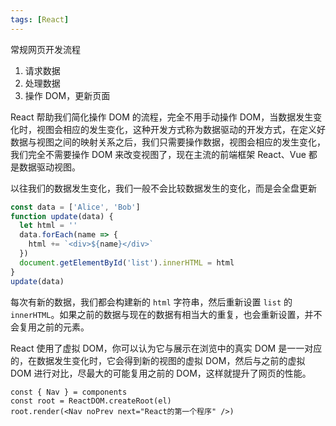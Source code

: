 ```yaml
---
tags: [React]
---
```


常规网页开发流程

1. 请求数据
2. 处理数据
3. 操作 DOM，更新页面

React 帮助我们简化操作 DOM 的流程，完全不用手动操作 DOM，当数据发生变化时，视图会相应的发生变化，这种开发方式称为数据驱动的开发方式，在定义好数据与视图之间的映射关系之后，我们只需要操作数据，视图会相应的发生变化，我们完全不需要操作 DOM 来改变视图了，现在主流的前端框架 React、Vue 都是数据驱动视图。

以往我们的数据发生变化，我们一般不会比较数据发生的变化，而是会全盘更新

<!-- <img src="https://cdn.jsdelivr.net/gh/LastKnightCoder/image-for-2022@master/carbon2022-06-09-10-18-21.svg" style="zoom:50%"/> -->

```javascript
const data = ['Alice', 'Bob']
function update(data) {
  let html = ''
  data.forEach(name => {
    html += `<div>${name}</div>`
  })
  document.getElementById('list').innerHTML = html
}
update(data)
```

每次有新的数据，我们都会构建新的 `html` 字符串，然后重新设置 `list` 的 `innerHTML`。如果之前的数据与现在的数据有相当大的重复，也会重新设置，并不会复用之前的元素。

React 使用了虚拟 DOM，你可以认为它与展示在浏览中的真实 DOM 是一一对应的，在数据发生变化时，它会得到新的视图的虚拟 DOM，然后与之前的虚拟 DOM 进行对比，尽最大的可能复用之前的 DOM，这样就提升了网页的性能。

```antd
const { Nav } = components
const root = ReactDOM.createRoot(el)
root.render(<Nav noPrev next="React的第一个程序" />)
```